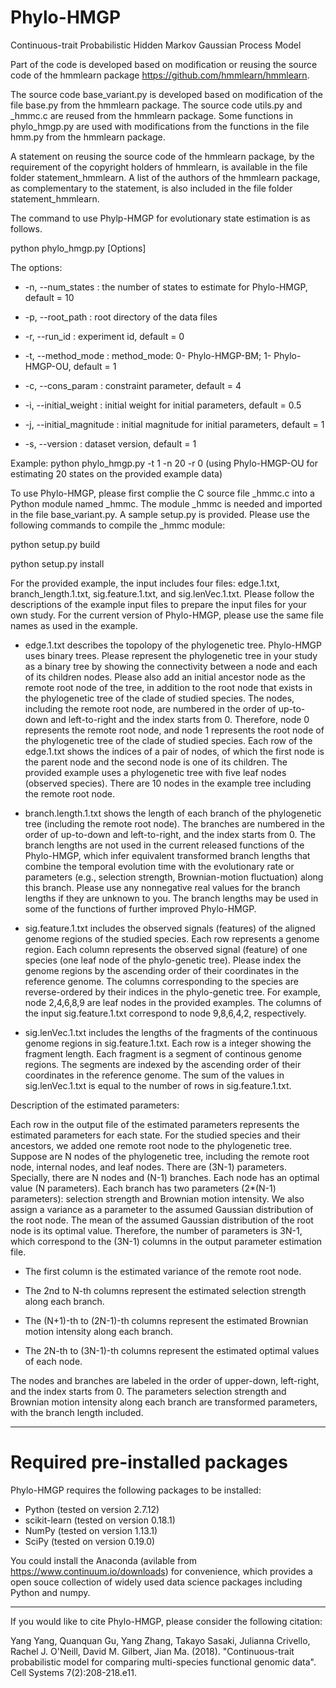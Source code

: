 # Phylo-HMGP
Continuous-trait Probabilistic Hidden Markov Gaussian Process Model

Part of the code is developed based on modification or reusing the source code of the hmmlearn package https://github.com/hmmlearn/hmmlearn.

The source code base_variant.py is developed based on modification of the file base.py from the hmmlearn package. The source code utils.py and _hmmc.c are reused from the hmmlearn package. Some functions in phylo_hmgp.py are used with modifications from the functions in the file hmm.py from the hmmlearn package. 

A statement on reusing the source code of the hmmlearn package, by the requirement of the copyright holders of hmmlearn, is available in the file folder statement_hmmlearn. A list of the authors of the hmmlearn package, as complementary to the statement, is also included in the file folder statement_hmmlearn.

The command to use Phylp-HMGP for evolutionary state estimation is as follows. 

python phylo_hmgp.py [Options]

The options:

- -n, --num_states : the number of states to estimate for Phylo-HMGP, default = 10

- -p, --root_path : root directory of the data files

- -r, --run_id : experiment id, default = 0

- -t, --method_mode : method_mode: 0- Phylo-HMGP-BM; 1- Phylo-HMGP-OU, default = 1

- -c, --cons_param : constraint parameter, default = 4

- -i, --initial_weight : initial weight for initial parameters, default = 0.5

- -j, --initial_magnitude : initial magnitude for initial parameters, default = 1

- -s, --version : dataset version, default = 1

Example: python phylo_hmgp.py -t 1 -n 20 -r 0 (using Phylo-HMGP-OU for estimating 20 states on the provided example data)

To use Phylo-HMGP, please first complie the C source file _hmmc.c into a Python module named _hmmc. The module _hmmc is needed and imported in the file base_variant.py. A sample setup.py is provided. Please use the following commands to compile the _hmmc module:

python setup.py build

python setup.py install

For the provided example, the input includes four files: edge.1.txt, branch_length.1.txt, sig.feature.1.txt, and sig.lenVec.1.txt. Please follow the descriptions of the example input files to prepare the input files for your own study. For the current version of Phylo-HMGP, please use the same file names as used in the example.

- edge.1.txt describes the topolopy of the phylogenetic tree. Phylo-HMGP uses binary trees. Please represent the phylogenetic tree in your study as a binary tree by showing the connectivity between a node and each of its children nodes. Please also add an initial ancestor node as the remote root node of the tree, in addition to the root node that exists in the phylogenetic tree of the clade of studied species. The nodes, including the remote root node, are numbered in the order of up-to-down and left-to-right and the index starts from 0. Therefore, node 0 represents the remote root node, and node 1 represents the root node of the phylogenetic tree of the clade of studied species. Each row of the edge.1.txt shows the indices of a pair of nodes, of which the first node is the parent node and the second node is one of its children. The provided example uses a phylogenetic tree with five leaf nodes (observed species). There are 10 nodes in the example tree including the remote root node.

- branch.length.1.txt shows the length of each branch of the phylogenetic tree (including the remote root node). The branches are numbered in the order of up-to-down and left-to-right, and the index starts from 0. The branch lengths are not used in the current released functions of the Phylo-HMGP, which infer equivalent transformed branch lengths that combine the temporal evolution time with the evolutionary rate or parameters (e.g., selection strength, Brownian-motion fluctuation) along this branch. Please use any nonnegative real values for the branch lengths if they are unknown to you. The branch lengths may be used in some of the functions of further improved Phylo-HMGP. 

- sig.feature.1.txt includes the observed signals (features) of the aligned genome regions of the studied species. Each row represents a genome region. Each column represents the observed signal (feature) of one species (one leaf node of the phylo-genetic tree). Please index the genome regions by the ascending order of their coordinates in the reference genome. The columns corresponding to the species are reverse-ordered by their indices in the phylo-genetic tree. For example, node 2,4,6,8,9 are leaf nodes in the provided examples. The columns of the input sig.feature.1.txt correspond to node 9,8,6,4,2, respectively.

- sig.lenVec.1.txt includes the lengths of the fragments of the continuous genome regions in sig.feature.1.txt. Each row is a integer showing the fragment length. Each fragment is a segment of continous genome regions. The segments are indexed by the ascending order of their coordinates in the reference genome. The sum of the values in sig.lenVec.1.txt is equal to the number of rows in sig.feature.1.txt.

Description of the estimated parameters:

Each row in the output file of the estimated parameters represents the estimated parameters for each state. For the studied species and their ancestors, we added one remote root node to the phylogenetic tree. Suppose are N nodes of the phylogenetic tree, including the remote root node, internal nodes, and leaf nodes. There are (3N-1) parameters. Specially, there are N nodes and (N-1) branches. Each node has an optimal value (N parameters). Each branch has two parameters (2*(N-1) parameters): selection strength and Brownian motion intensity. We also assign a variance as a parameter to the assumed Gaussian distribution of the root node. The mean of the assumed Gaussian distribution of the root node is its optimal value. Therefore, the number of parameters is 3N-1, which correspond to the (3N-1) columns in the output parameter estimation file.

- The first column is the estimated variance of the remote root node.

- The 2nd to N-th columns represent the estimated selection strength along each branch.

- The (N+1)-th to (2N-1)-th columns represent the estimated Brownian motion intensity along each branch.

- The 2N-th to (3N-1)-th columns represent the estimated optimal values of each node.

The nodes and branches are labeled in the order of upper-down, left-right, and the index starts from 0.
The parameters selection strength and Brownian motion intensity along each branch are transformed parameters, with the branch length included. 

************************************************************************************
# Required pre-installed packages
Phylo-HMGP requires the following packages to be installed:
- Python (tested on version 2.7.12)
- scikit-learn (tested on version 0.18.1)
- NumPy (tested on version 1.13.1)
- SciPy (tested on version 0.19.0)

You could install the Anaconda (avilable from https://www.continuum.io/downloads) for convenience, which provides a open souce collection of widely used data science packages including Python and numpy. 

************************************************************************************
If you would like to cite Phylo-HMGP, please consider the following citation:

Yang Yang, Quanquan Gu, Yang Zhang, Takayo Sasaki, Julianna Crivello, Rachel J. O'Neill, David M. Gilbert, Jian Ma. (2018). "Continuous-trait probabilistic model for comparing multi-species functional genomic data". Cell Systems 7(2):208-218.e11.

